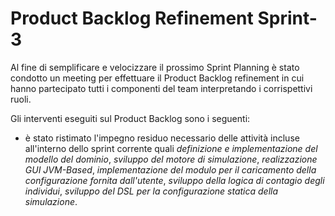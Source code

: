 # Product Backlog Refinement Sprint-3

Al fine di semplificare e velocizzare il prossimo Sprint Planning è stato condotto un meeting per effettuare il Product Backlog refinement in cui hanno partecipato tutti i componenti del team interpretando i corrispettivi ruoli.

Gli interventi eseguiti sul Product Backlog sono i seguenti:

- è stato ristimato l'impegno residuo necessario delle attività incluse all'interno dello sprint corrente quali *definizione e implementazione del modello del dominio*, *sviluppo del motore di simulazione*, *realizzazione GUI JVM-Based*, *implementazione del modulo per il caricamento della configurazione fornita dall'utente*, *sviluppo della logica di contagio degli individui*, *sviluppo del DSL per la configurazione statica della simulazione*.